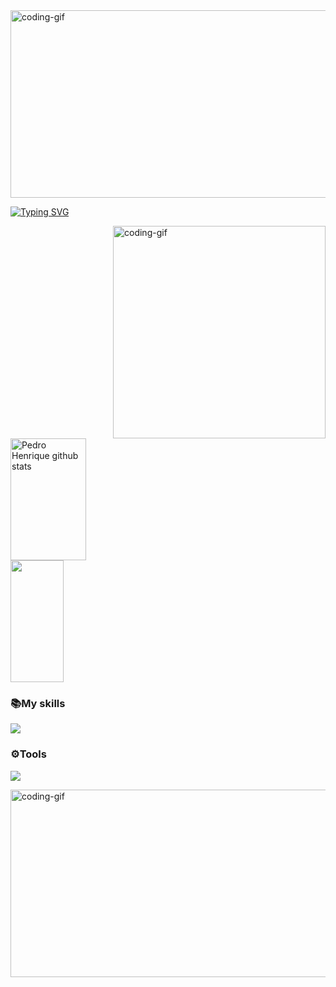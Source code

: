 <img align="center" alt="coding-gif" width="1100" height="300" src="https://i.pinimg.com/736x/4b/f8/e5/4bf8e5320b56f866e441bb40857bfed1.jpg">

[![Typing SVG](https://readme-typing-svg.herokuapp.com/?color=ffffffc9&size=35&center=true&vCenter=true&width=1000&lines=HELLO,+MY+NAME+is+Pedro;i'm+16+years+old;I+am+from+Recife,PE;Be+Welcome!+:%29)](https://git.io/typing-svg) 

<img align="right" alt="coding-gif" width="340" src="https://i.pinimg.com/originals/bd/22/c5/bd22c5644c600532c3370b63134a2d35.gif">
<div align="left">  
   <img width="49%" height="195px" src="https://github-readme-stats.vercel.app/api?username=PedroHenrique756&show_icons=true&count_private=true&hide_border=true&title_color=ffffffc9&icon_color=ffffffc9&text_color=c9d1d9&bg_color=0d1117" alt="Pedro Henrique github stats"/>
</div>
<div>
    <img width="41%" height="195px" src="https://github-readme-stats.vercel.app/api/top-langs/?username=PedroHenrique756&layout=compact&hide_border=true&title_color=ffffffc9&text_color=ffffffc9&bg_color=0d1117" />
</div>
 
### 📚My skills
 <img src="https://skillicons.dev/icons?i=html,css,python,django,javascript,nodejs,mysql" /><br>
 
### ⚙️Tools
<img src="https://skillicons.dev/icons?i=vscode,visualstudio,pycharm,figma,git,github,windows " /><br>

<img align="center" alt="coding-gif" width="1100" height="300" src="https://i.pinimg.com/originals/c8/4f/b7/c84fb740471d58ba9597ace28969d490.gif">

<img src="https://www.animatedimages.org/data/media/562/animated-line-image-0184.gif" width="1920" height=0.4/>

